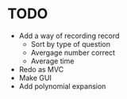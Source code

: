 TODO
====
- Add a way of recording record
  - Sort by type of question
  - Avergage number correct
  - Average time
- Redo as MVC
- Make GUI
- Add polynomial expansion
